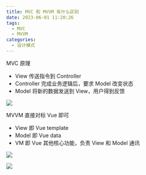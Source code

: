 ```yaml
---
title: MVC 和 MVVM 有什么区别
date: 2023-06-01 11:20:26
tags:
  - MVC
  - MVVM
categories:
  - 设计模式
---
```


MVC 原理

- View 传送指令到 Controller
- Controller 完成业务逻辑后，要求 Model 改变状态
- Model 将新的数据发送到 View，用户得到反馈

![](https://shoukailiang-blog.oss-cn-hangzhou.aliyuncs.com/article/202306011123725.png)

MVVM 直接对标 Vue 即可

- View 即 Vue template
- Model 即 Vue data
- VM 即 Vue 其他核心功能，负责 View 和 Model 通讯

![](https://shoukailiang-blog.oss-cn-hangzhou.aliyuncs.com/article/202306011123755.png)

![](https://shoukailiang-blog.oss-cn-hangzhou.aliyuncs.com/article/202306011124042.png)
